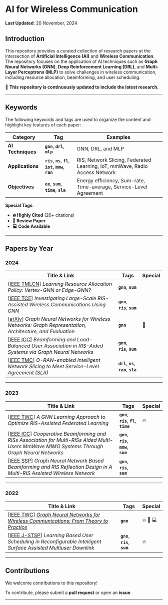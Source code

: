 # **AI for Wireless Communication**

**Last Updated**: 20 November, 2024

## **Introduction**

This repository provides a curated collection of research papers at the intersection of **Artificial Intelligence (AI)** and **Wireless Communication**. The repository focuses on the application of AI techniques such as **Graph Neural Networks (GNN)**, **Deep Reinforcement Learning (DRL)**, and **Multi-Layer Perceptrons (MLP)** to solve challenges in wireless communication, including resource allocation, beamforming, and user scheduling.

🔄 **This repository is continuously updated to include the latest research.**

---

## **Keywords**

The following keywords and tags are used to organize the content and highlight key features of each paper:

| **Category**      | **Tag**                     | **Examples**                           |
|--------------------|-----------------------------|-----------------------------------------|
| **AI Techniques**     | **`gnn`**, **`drl`**, **`mlp`**        | GNN, DRL, and MLP      |
| **Applications**   | **`ris`**, **`ns`**, **`fl`**, **`iot`**, **`mmw`**, **`ran`**  | RIS, Network Slicing, Federated Learning, IoT, mmWave, Radio Access Network |
| **Objectives**     | **`ee`**, **`sum`**, **`time`**, **`sla`** | Energy efficiency, Sum-rate, Time-average, Service-Level Agreement|

**Special Tags**:  
- **🔥 Highly Cited** (20+ citations)  
- **📖 Review Paper**  
- **💻 Code Available**

---

## **Papers by Year**

### **2024**

| Title & Link                                                                                                   | Tags                                | Special       |
|---------------------------------------------------------------------------------------------------------------|-------------------------------------|---------------|
| [[IEEE TMLCN](https://ieeexplore.ieee.org/abstract/document/10401242)] *Learning Resource Allocation Policy: Vertex-GNN or Edge-GNN?* | **`gnn`**, **`sum`**                        |               |
| [[IEEE TCE](https://ieeexplore.ieee.org/abstract/document/10384798)] *Investigating Large-Scale RIS-Assisted Wireless Communications Using GNN* | **`gnn`**, **`ris`**, **`sum`**           |               |
| [[arXiv](https://arxiv.org/abs/2404.11858)] *Graph Neural Networks for Wireless Networks: Graph Representation, Architecture, and Evaluation* | **`gnn`**              | 📖            |
| [[IEEE ICC](https://ieeexplore.ieee.org/abstract/document/10622705)] *Beamforming and Load-Balanced User Association in RIS-Aided Systems via Graph Neural Networks* | **`gnn`**, **`ris`**, **`sum`**         |               |
| [[IEEE TMC](https://ieeexplore.ieee.org/abstract/document/10721269)] *O-RAN-enabled Intelligent Network Slicing to Meet Service-Level Agreement (SLA)* | **`drl`**, **`ns`**, **`ran`**, **`sla`**          |               |

---

### **2023**

| Title & Link                                                                                                   | Tags                                | Special       |
|---------------------------------------------------------------------------------------------------------------|-------------------------------------|---------------|
| [[IEEE TWC](https://ieeexplore.ieee.org/abstract/document/10032291)] *A GNN Learning Approach to Optimize RIS-Assisted Federated Learning* | **`gnn`**, **`ris`**, **`fl`**, **`time`**          | 🔥            |
| [[IEEE ICC](https://ieeexplore.ieee.org/abstract/document/10278986)] *Cooperative Beamforming and RISs Association for Multi-RISs Aided Multi-Users MmWave MIMO Systems Through Graph Neural Networks* | **`gnn`**, **`ris`**, **`mmw`**, **`sum`**          |               |
| [[IEEE SSP](https://ieeexplore.ieee.org/abstract/document/10207958)] *Graph Neural Network Based Beamforming and RIS Reflection Design in A Multi-RIS Assisted Wireless Network* | **`gnn`**, **`ris`**, **`sum`**                 |   |

---

### **2022**

| Title & Link                                                                                                   | Tags                                | Special       |
|---------------------------------------------------------------------------------------------------------------|-------------------------------------|---------------|
| [[IEEE TWC](https://ieeexplore.ieee.org/abstract/document/9944643)] *[Graph Neural Networks for Wireless Communications: From Theory to Practice](https://github.com/yshenaw/GNN4Com)*| **`gnn`**                   | 🔥 📖 💻  |
| [[IEEE J-STSP](https://ieeexplore.ieee.org/abstract/document/9783100)] *Learning Based User Scheduling in Reconfigurable Intelligent Surface Assisted Multiuser Downlink* | **`gnn`**, **`ris`**, **`sum`**           | 🔥            |

---

## **Contributions**

We welcome contributions to this repository!  

To contribute, please submit a **pull request** or open an **issue**.

---
